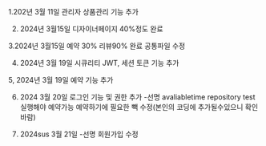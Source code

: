 1.202년 3월 11일 
관리자 상품관리 기능 추가 

2. 2024년 3월15일 
디자이너페이지 40%정도 완료

3.2024년 3월15일
예약 30% 리뷰90% 완료
공통파일 수정
 
 4. 2024년 3월 19일
 시큐리티 JWT, 세션 토큰 기능 추가

5, 2024년 3월 19일
예약 기능 추가

6. 2024 3월 20일
로그인 기능 및 권한 추가
-선명 avaliabletime repository test 실행해야 예약가능
 예약하기에 필요한 빽 수정(본인의 코딩에 추가될수있으니 확인바람)

7. 2024sus 3월 21일
-선명 회원가입 수정